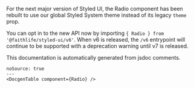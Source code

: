 For the next major version of Styled UI, the Radio component has been rebuilt to use our global Styled System theme instead of its legacy `theme` prop.

You can opt in to the new API now by importing `{ Radio } from '@faithlife/styled-ui/v6'`. When v6 is released, the `/v6` entrypoint will continue to be supported with a deprecation warning until v7 is released.

This documentation is automatically generated from jsdoc comments.

```react
noSource: true
---
<DocgenTable component={Radio} />
```
